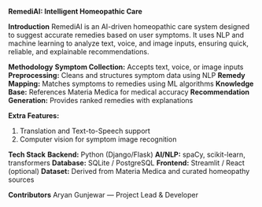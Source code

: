 **RemediAI: Intelligent Homeopathic Care**

**Introduction**
RemediAI is an AI-driven homeopathic care system designed to suggest accurate remedies based on user symptoms. It uses NLP and machine learning to analyze text, voice, and image inputs, ensuring quick, reliable, and explainable recommendations.

**Methodology**
**Symptom Collection:** Accepts text, voice, or image inputs
**Preprocessing:** Cleans and structures symptom data using NLP
**Remedy Mapping:** Matches symptoms to remedies using ML algorithms
**Knowledge Base:** References Materia Medica for medical accuracy
**Recommendation Generation:** Provides ranked remedies with explanations

**Extra Features:**
1. Translation and Text-to-Speech support
2. Computer vision for symptom image recognition

**Tech Stack**
**Backend:** Python (Django/Flask)
**AI/NLP:** spaCy, scikit-learn, transformers
**Database:** SQLite / PostgreSQL
**Frontend:** Streamlit / React (optional)
**Dataset:** Derived from Materia Medica and curated homeopathy sources

**Contributors**
Aryan Gunjewar — Project Lead & Developer
